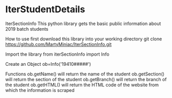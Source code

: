 # IterStudentDetails
IterSectionInfo
This python library gets the basic public information about 2019 batch students

How to use
first download this library into your working directory git clone https://github.com/MartyMiniac/IterSectionInfo.git

Import the library
from iterSectionInfo import Info

Create an Object
ob=Info('19410#####')

Functions
ob.getName() will return the name of the student
ob.getSection() will return the section of the student
ob.getBranch() will return the branch of the student
ob.getHTML() will return the HTML code of the website from which the information is scraped
